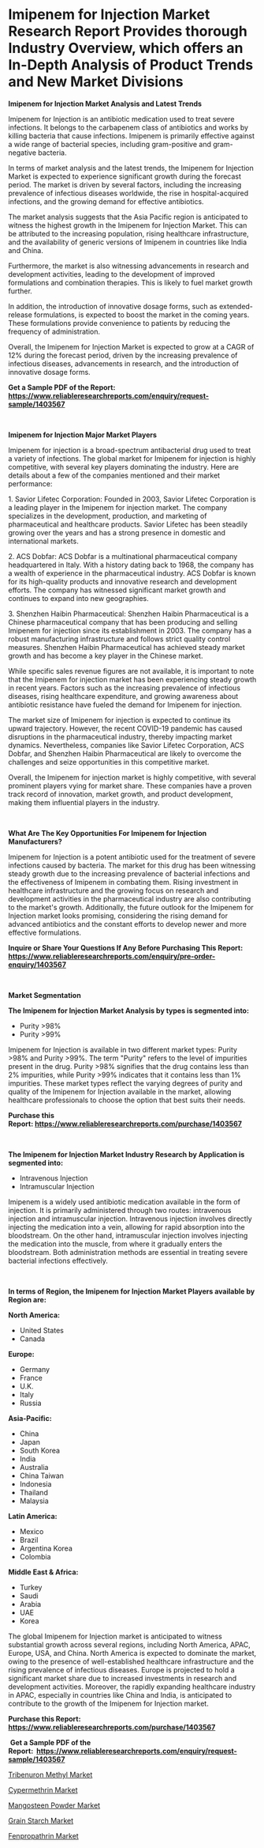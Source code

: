 <p><h1>Imipenem for Injection Market Research Report Provides thorough Industry Overview, which offers an In-Depth Analysis of Product Trends and New Market Divisions</h1></p><p><strong>Imipenem for Injection Market Analysis and Latest Trends</strong></p>
<p><p>Imipenem for Injection is an antibiotic medication used to treat severe infections. It belongs to the carbapenem class of antibiotics and works by killing bacteria that cause infections. Imipenem is primarily effective against a wide range of bacterial species, including gram-positive and gram-negative bacteria.</p><p>In terms of market analysis and the latest trends, the Imipenem for Injection Market is expected to experience significant growth during the forecast period. The market is driven by several factors, including the increasing prevalence of infectious diseases worldwide, the rise in hospital-acquired infections, and the growing demand for effective antibiotics.</p><p>The market analysis suggests that the Asia Pacific region is anticipated to witness the highest growth in the Imipenem for Injection Market. This can be attributed to the increasing population, rising healthcare infrastructure, and the availability of generic versions of Imipenem in countries like India and China.</p><p>Furthermore, the market is also witnessing advancements in research and development activities, leading to the development of improved formulations and combination therapies. This is likely to fuel market growth further.</p><p>In addition, the introduction of innovative dosage forms, such as extended-release formulations, is expected to boost the market in the coming years. These formulations provide convenience to patients by reducing the frequency of administration.</p><p>Overall, the Imipenem for Injection Market is expected to grow at a CAGR of 12% during the forecast period, driven by the increasing prevalence of infectious diseases, advancements in research, and the introduction of innovative dosage forms.</p></p>
<p><strong>Get a Sample PDF of the Report:&nbsp; <a href="https://www.reliableresearchreports.com/enquiry/request-sample/1403567">https://www.reliableresearchreports.com/enquiry/request-sample/1403567</a></strong></p>
<p>&nbsp;</p>
<p><strong>Imipenem for Injection Major Market Players</strong></p>
<p><p>Imipenem for injection is a broad-spectrum antibacterial drug used to treat a variety of infections. The global market for Imipenem for injection is highly competitive, with several key players dominating the industry. Here are details about a few of the companies mentioned and their market performance:</p><p>1. Savior Lifetec Corporation: Founded in 2003, Savior Lifetec Corporation is a leading player in the Imipenem for injection market. The company specializes in the development, production, and marketing of pharmaceutical and healthcare products. Savior Lifetec has been steadily growing over the years and has a strong presence in domestic and international markets.</p><p>2. ACS Dobfar: ACS Dobfar is a multinational pharmaceutical company headquartered in Italy. With a history dating back to 1968, the company has a wealth of experience in the pharmaceutical industry. ACS Dobfar is known for its high-quality products and innovative research and development efforts. The company has witnessed significant market growth and continues to expand into new geographies.</p><p>3. Shenzhen Haibin Pharmaceutical: Shenzhen Haibin Pharmaceutical is a Chinese pharmaceutical company that has been producing and selling Imipenem for injection since its establishment in 2003. The company has a robust manufacturing infrastructure and follows strict quality control measures. Shenzhen Haibin Pharmaceutical has achieved steady market growth and has become a key player in the Chinese market.</p><p>While specific sales revenue figures are not available, it is important to note that the Imipenem for injection market has been experiencing steady growth in recent years. Factors such as the increasing prevalence of infectious diseases, rising healthcare expenditure, and growing awareness about antibiotic resistance have fueled the demand for Imipenem for injection.</p><p>The market size of Imipenem for injection is expected to continue its upward trajectory. However, the recent COVID-19 pandemic has caused disruptions in the pharmaceutical industry, thereby impacting market dynamics. Nevertheless, companies like Savior Lifetec Corporation, ACS Dobfar, and Shenzhen Haibin Pharmaceutical are likely to overcome the challenges and seize opportunities in this competitive market.</p><p>Overall, the Imipenem for injection market is highly competitive, with several prominent players vying for market share. These companies have a proven track record of innovation, market growth, and product development, making them influential players in the industry.</p></p>
<p>&nbsp;</p>
<p><strong>What Are The Key Opportunities For Imipenem for Injection Manufacturers?</strong></p>
<p><p>Imipenem for Injection is a potent antibiotic used for the treatment of severe infections caused by bacteria. The market for this drug has been witnessing steady growth due to the increasing prevalence of bacterial infections and the effectiveness of Imipenem in combating them. Rising investment in healthcare infrastructure and the growing focus on research and development activities in the pharmaceutical industry are also contributing to the market's growth. Additionally, the future outlook for the Imipenem for Injection market looks promising, considering the rising demand for advanced antibiotics and the constant efforts to develop newer and more effective formulations.</p></p>
<p><strong>Inquire or Share Your Questions If Any Before Purchasing This Report: <a href="https://www.reliableresearchreports.com/enquiry/pre-order-enquiry/1403567">https://www.reliableresearchreports.com/enquiry/pre-order-enquiry/1403567</a></strong></p>
<p>&nbsp;</p>
<p><strong>Market Segmentation</strong></p>
<p><strong>The Imipenem for Injection Market Analysis by types is segmented into:</strong></p>
<p><ul><li>Purity >98%</li><li>Purity >99%</li></ul></p>
<p><p>Imipenem for Injection is available in two different market types: Purity >98% and Purity >99%. The term "Purity" refers to the level of impurities present in the drug. Purity >98% signifies that the drug contains less than 2% impurities, while Purity >99% indicates that it contains less than 1% impurities. These market types reflect the varying degrees of purity and quality of the Imipenem for Injection available in the market, allowing healthcare professionals to choose the option that best suits their needs.</p></p>
<p><strong>Purchase this Report:&nbsp;<a href="https://www.reliableresearchreports.com/purchase/1403567">https://www.reliableresearchreports.com/purchase/1403567</a></strong></p>
<p>&nbsp;</p>
<p><strong>The Imipenem for Injection Market Industry Research by Application is segmented into:</strong></p>
<p><ul><li>Intravenous Injection</li><li>Intramuscular Injection</li></ul></p>
<p><p>Imipenem is a widely used antibiotic medication available in the form of injection. It is primarily administered through two routes: intravenous injection and intramuscular injection. Intravenous injection involves directly injecting the medication into a vein, allowing for rapid absorption into the bloodstream. On the other hand, intramuscular injection involves injecting the medication into the muscle, from where it gradually enters the bloodstream. Both administration methods are essential in treating severe bacterial infections effectively.</p></p>
<p>&nbsp;</p>
<p><strong>In terms of Region, the Imipenem for Injection Market Players available by Region are:</strong></p>
<p>
    <p> <strong> North America: </strong>
        <ul>
            <li>United States</li>
            <li>Canada</li>
        </ul>
        </p> 
    <p> <strong> Europe: </strong>
        <ul>
            <li>Germany</li>
            <li>France</li>
            <li>U.K.</li>
            <li>Italy</li>
            <li>Russia</li>
        </ul>
        </p> 
    <p> <strong> Asia-Pacific: </strong>
        <ul>
            <li>China</li>
            <li>Japan</li>
            <li>South Korea</li>
            <li>India</li>
            <li>Australia</li>
            <li>China Taiwan</li>
            <li>Indonesia</li>
            <li>Thailand</li>
            <li>Malaysia</li>
        </ul>
        </p> 
    <p> <strong> Latin America: </strong>
        <ul>
            <li>Mexico</li>
            <li>Brazil</li>
            <li>Argentina Korea</li>
            <li>Colombia</li>
        </ul>
        </p> 
    <p> <strong> Middle East & Africa: </strong>
        <ul>
            <li>Turkey</li>
            <li>Saudi</li>
            <li>Arabia</li>
            <li>UAE</li>
            <li>Korea</li>
        </ul>
    </p>
    </p>
<p><p>The global Imipenem for Injection market is anticipated to witness substantial growth across several regions, including North America, APAC, Europe, USA, and China. North America is expected to dominate the market, owing to the presence of well-established healthcare infrastructure and the rising prevalence of infectious diseases. Europe is projected to hold a significant market share due to increased investments in research and development activities. Moreover, the rapidly expanding healthcare industry in APAC, especially in countries like China and India, is anticipated to contribute to the growth of the Imipenem for Injection market.</p></p>
<p><strong>Purchase this Report: <a href="https://www.reliableresearchreports.com/purchase/1403567">https://www.reliableresearchreports.com/purchase/1403567</a></strong></p>
<p>&nbsp;<strong>Get a Sample PDF of the Report:&nbsp;&nbsp;<a href="https://www.reliableresearchreports.com/enquiry/request-sample/1403567">https://www.reliableresearchreports.com/enquiry/request-sample/1403567</a></strong></p>
<p><strong></strong></p>
<p><p><a href="https://medium.com/@deirdredavies67/tribenuron-methyl-market-exploring-market-share-market-trends-and-future-growth-742a4f9136d4">Tribenuron Methyl Market</a></p><p><a href="https://medium.com/@deirdreclark76/cypermethrin-nbsp-market-focuses-on-market-share-size-and-projected-forecast-till-2030-f110c0eebc97">Cypermethrin Market</a></p><p><a href="https://github.com/RoccoManning/Market-Research-Report-List-2/blob/main/mangosteen-powder-market.md">Mangosteen Powder Market</a></p><p><a href="https://medium.com/@carolclarkson766/grain-starch-market-competitive-analysis-market-trends-and-forecast-to-2030-81e160a1afa1">Grain Starch Market</a></p><p><a href="https://medium.com/@gabriellemcgrath66/fenpropathrin-market-the-key-to-successful-business-strategy-forecast-till-2030-231530ecd83f">Fenpropathrin Market</a></p></p>